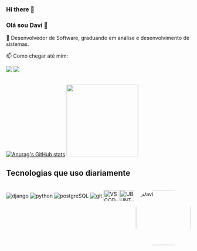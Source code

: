 ### Hi there 👋

### Olá sou Davi 👋
🔭 Desenvolvedor de Software, graduando em análise e desenvolvimento de sistemas.

📫 Como chegar até mim: 
 
 <div align="left">
 <a href = "mailto:daviteixeira077@gmail.com"><img src="https://img.shields.io/badge/-Gmail-%23333?style=for-the-badge&logo=gmail&logoColor=white" target="_blank"></a>
  <a href="https://www.linkedin.com/in/davi-magalh%C3%A3es-75b574257/" target="_blank"><img src="https://img.shields.io/badge/-LinkedIn-%230077B5?style=for-the-badge&logo=linkedin&logoColor=white" target="_blank"></a>
</div>

 <br>

[![Anurag's GitHub stats](https://github-readme-stats.vercel.app/api?username=Davimteixeira&show_icons=true&theme=merko)](https://github.com/anuraghazra/github-readme-stats)
<img height="195em" src="https://github-readme-stats.vercel.app/api/top-langs/?username=Davimteixeira&layout=compact&langs_count=16&theme=dark" />

## Tecnologias que uso diariamente

<div style="display: inline_block"><br>
  <img align="center" alt="django"  src="https://img.shields.io/badge/Django-092E20?style=for-the-badge&logo=django&logoColor=white" />
  <img align="center" alt="python"  src="https://img.shields.io/badge/Python-3776AB?style=for-the-badge&logo=python&logoColor=white" />
  <img align="center" alt="postgreSQL"  src="https://img.shields.io/badge/PostgreSQL-316192?style=for-the-badge&logo=postgresql&logoColor=white" />
  <img align="center" alt="git"  src="https://img.shields.io/badge/GIT-E44C30?style=for-the-badge&logo=git&logoColor=white" />
  <img align="right" alt="Davi" height="150" style="border-radius:50px;" src="https://github.com/Davimteixeira.png?width=676&height=676">
  <img align="center" alt="VSCODE" height="30" width="40" src="https://cdn.jsdelivr.net/gh/devicons/devicon/icons/vscode/vscode-original.svg">
  <img align="center" alt="UBUNTU" height="30" width="40" src="https://cdn.jsdelivr.net/gh/devicons/devicon/icons/ubuntu/ubuntu-plain.svg">
</div>

##
